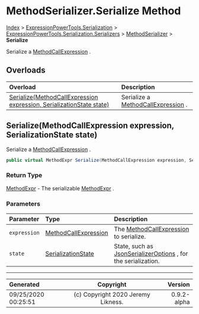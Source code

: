 ﻿# MethodSerializer.Serialize Method

[Index](../index.md) > [ExpressionPowerTools.Serialization](ExpressionPowerTools.Serialization.a.md) > [ExpressionPowerTools.Serialization.Serializers](ExpressionPowerTools.Serialization.Serializers.n.md) > [MethodSerializer](ExpressionPowerTools.Serialization.Serializers.MethodSerializer.cs.md) > **Serialize**

Serialize a [MethodCallExpression](https://docs.microsoft.com/dotnet/api/system.linq.expressions.methodcallexpression) .

## Overloads

| Overload | Description |
| :-- | :-- |
| [Serialize(MethodCallExpression expression, SerializationState state)](#serializemethodcallexpression-expression-serializationstate-state) | Serialize a [MethodCallExpression](https://docs.microsoft.com/dotnet/api/system.linq.expressions.methodcallexpression) . |
## Serialize(MethodCallExpression expression, SerializationState state)

Serialize a [MethodCallExpression](https://docs.microsoft.com/dotnet/api/system.linq.expressions.methodcallexpression) .

```csharp
public virtual MethodExpr Serialize(MethodCallExpression expression, SerializationState state)
```

### Return Type

 [MethodExpr](ExpressionPowerTools.Serialization.Serializers.MethodExpr.cs.md)  - The serializable [MethodExpr](ExpressionPowerTools.Serialization.Serializers.MethodExpr.cs.md) .

### Parameters

| Parameter | Type | Description |
| :-- | :-- | :-- |
| `expression` | [MethodCallExpression](https://docs.microsoft.com/dotnet/api/system.linq.expressions.methodcallexpression) | The [MethodCallExpression](https://docs.microsoft.com/dotnet/api/system.linq.expressions.methodcallexpression) to serialize. |
| `state` | [SerializationState](ExpressionPowerTools.Serialization.Serializers.SerializationState.cs.md) | State, such as [JsonSerializerOptions](https://docs.microsoft.com/dotnet/api/system.text.json.jsonserializeroptions) , for the serialization. |



---

| Generated | Copyright | Version |
| :-- | :-: | --: |
| 09/25/2020 00:25:51 | (c) Copyright 2020 Jeremy Likness. | 0.9.2-alpha |
